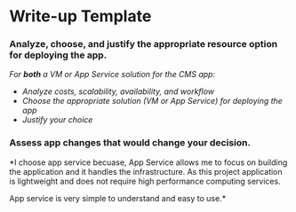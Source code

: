 # Write-up Template

### Analyze, choose, and justify the appropriate resource option for deploying the app.

*For **both** a VM or App Service solution for the CMS app:*
- *Analyze costs, scalability, availability, and workflow*
- *Choose the appropriate solution (VM or App Service) for deploying the app*
- *Justify your choice*

### Assess app changes that would change your decision.

*I choose app service becuase, App Service allows me to focus on building the application and it handles the infrastructure. As this project application is lightweight and does not require high performance computing services.

App service is very simple to understand and easy to use.* 